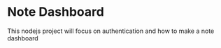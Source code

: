 Note Dashboard
========

This nodejs project will focus on authentication and how to make a note dashboard
